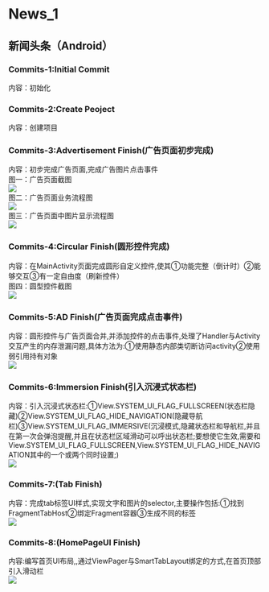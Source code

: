 # News_1
## 新闻头条（Android）
### Commits-1:Initial Commit<br>
内容：初始化<br>
### Commits-2:Create Peoject<br>
内容：创建项目<br>
### Commits-3:Advertisement Finish(广告页面初步完成)<br>
内容：初步完成广告页面,完成广告图片点击事件<br>
图一：广告页面截图<br>
![](https://github.com/ambition-hb/News_1/raw/master/Pic/ad.png)<br>
图二：广告页面业务流程图<br>
![](https://github.com/ambition-hb/News_1/raw/master/Pic/advertisement.png)<br>
图三：广告页面中图片显示流程图<br>
![](https://github.com/ambition-hb/News_1/raw/master/Pic/image_show.png)<br>
### Commits-4:Circular Finish(圆形控件完成)<br>
内容：在MainActivity页面完成圆形自定义控件,使其①功能完整（倒计时）②能够交互③有一定自由度（刷新控件）<br>
图四：圆型控件截图<br>
![](https://github.com/ambition-hb/News_1/raw/master/Pic/circular.png)<br>
### Commits-5:AD Finish(广告页面完成点击事件)<br>
内容：圆形控件与广告页面合并,并添加控件的点击事件,处理了Handler与Activity交互产生的内存泄漏问题,具体方法为:①使用静态内部类切断访问activity②使用弱引用持有对象<br>
![](https://github.com/ambition-hb/News_1/raw/master/Pic/ad_finish.png)<br>
### Commits-6:Immersion Finish(引入沉浸式状态栏)<br>
内容：引入沉浸式状态栏:①View.SYSTEM_UI_FLAG_FULLSCREEN(状态栏隐藏)②View.SYSTEM_UI_FLAG_HIDE_NAVIGATION(隐藏导航栏)③View.SYSTEM_UI_FLAG_IMMERSIVE(沉浸模式,隐藏状态栏和导航栏,并且在第一次会弹泡提醒,并且在状态栏区域滑动可以呼出状态栏;要想使它生效,需要和View.SYSTEM_UI_FLAG_FULLSCREEN,View.SYSTEM_UI_FLAG_HIDE_NAVIGATION其中的一个或两个同时设置;)<br>
![](https://github.com/ambition-hb/News_1/raw/master/Pic/immersion.png)<br>
### Commits-7:(Tab Finish)<br>
内容：完成tab标签UI样式,实现文字和图片的selector,主要操作包括:①找到FragmentTabHost②绑定Fragment容器③生成不同的标签<br>
![](https://github.com/ambition-hb/News_1/raw/master/Pic/tab.bmp)<br>
### Commits-8:(HomePageUI Finish)<br>
内容:编写首页UI布局,,通过ViewPager与SmartTabLayout绑定的方式,在首页顶部引入滑动栏<br>
![](https://github.com/ambition-hb/News_1/raw/master/Pic/hot_news.png)<br>
